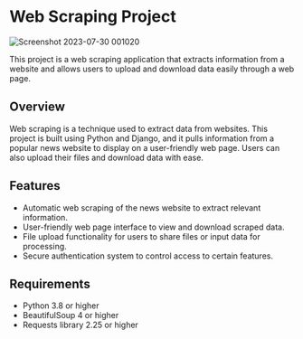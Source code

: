 # Web Scraping Project

![Screenshot 2023-07-30 001020](https://github.com/TheSupreet/webscrap-post/assets/119513422/91d5b041-9076-47e8-9bdf-ca5e9511cd5d)

This project is a web scraping application that extracts information from a website and allows users to upload and download data easily through a web page.

## Overview

Web scraping is a technique used to extract data from websites. This project is built using Python and Django, and it pulls information from a popular news website to display on a user-friendly web page. Users can also upload their files and download data with ease.

## Features

- Automatic web scraping of the news website to extract relevant information.
- User-friendly web page interface to view and download scraped data.
- File upload functionality for users to share files or input data for processing.
- Secure authentication system to control access to certain features.

## Requirements

- Python 3.8 or higher
- BeautifulSoup 4 or higher
- Requests library 2.25 or higher
